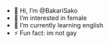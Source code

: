 - 👋 Hi, I’m @BakariSako
- 👀 I’m interested in female
- 🌱 I’m currently learning english
- ⚡ Fun fact: im not gay
  

<!---
BakariSako/BakariSako is a ✨ special ✨ repository because its `README.md` (this file) appears on your GitHub profile.
You can click the Preview link to take a look at your changes.
--->
